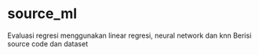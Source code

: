 # source_ml
Evaluasi regresi menggunakan linear regresi, neural network dan knn
Berisi source code dan dataset
